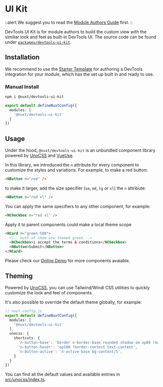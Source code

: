# UI Kit

::alert
We suggest you to read the [Module Authors Guide](/module/guide) first.
::

DevTools UI Kit is for module authors to build the custom view with the similiar look and feel as built-in DevTools UI. The source code can be found under [`packages/devtools-ui-kit`](https://github.com/nuxt/devtools/tree/main/packages/devtools-ui-kit).

## Installation

We recommend to use the [Starter Template](/module/guide#starter-template) for authoring a DevTools integration for your module, which has the set up built in and ready to use.

### Manual Install

```bash
npm i @nuxt/devtools-ui-kit
```

```ts
export default defineNuxtConfig({
  modules: [
    '@nuxt/devtools-ui-kit'
  ]
})
```

## Usage

Under the hood, `@nuxt/devtools-ui-kit` is an unbundled component library powered by [UnoCSS](https://github.com/unocss/unocss) and [VueUse](https://vueuse.org/).

In this library, we introduced the `n` attribute for every component to customize the styles and variations. For example, to make a red button:

```html
<NButton n="red" />
```

to make it larger, add the size specifier (`sm`, `md`, `lg` or `xl`) the `n` attribute:

```html
<NButton n="red xl" />
```

You can apply the same specifiers to any other component, for example:

```html
<NCheckbox n="red xl" />
```

Apply it to parent components could make a local theme scope

```html
<NCard n="green-500">
  <!-- both of them are themed green -->
  <NCheckbox>i accept the terms & conditions</NCheckbox>
  <NButton>Submit</NButton>
</NCard>
```

Please check our [Online Demo](https://ui-kit.devtools.nuxtjs.org/) for more components avaiable.

## Theming

Powered by [UnoCSS](https://github.com/antfu/unocss), you can use Tailwind/Windi CSS utilities to quickly customize the look and feel of components.

It's also possible to override the default theme globally, for example:

```ts
// nuxt.config.js
export default defineNuxtConfig({
  modules: [
    '@nuxt/devtools-ui-kit'
  ],
  unocss: {
    shortcuts: {
      'n-button-base': 'border n-border-base rounded shadow-sm op80 !outline-none',
      'n-button-hover': 'op100 !border-context text-context',
      'n-button-active': 'n-active-base bg-context/5',
    }
  }
})
```

You can find all the default values and available entries in [src/unocss/index.ts](./src/unocss/index.ts).
